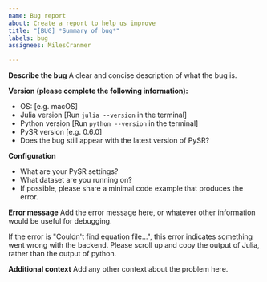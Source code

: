 ```yaml
---
name: Bug report
about: Create a report to help us improve
title: "[BUG] *Summary of bug*"
labels: bug
assignees: MilesCranmer

---
```


**Describe the bug**
A clear and concise description of what the bug is.

**Version (please complete the following information):**
- OS: [e.g. macOS]
- Julia version [Run `julia --version` in the terminal]
- Python version [Run `python --version` in the terminal]
- PySR version [e.g. 0.6.0]
- Does the bug still appear with the latest version of PySR?

**Configuration**
- What are your PySR settings?
- What dataset are you running on?
- If possible, please share a minimal code example that produces the error.

**Error message**
Add the error message here, or whatever other information would be useful for debugging.

If the error is "Couldn't find equation file...", this error indicates something
went wrong with the backend. Please scroll up and copy
the output of Julia, rather than the output of python.

**Additional context**
Add any other context about the problem here.
